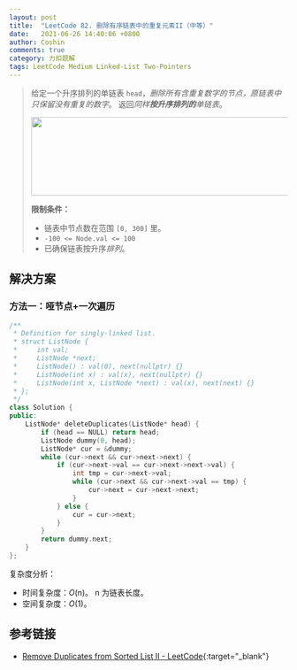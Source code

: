 ```yaml
---
layout: post
title:  "LeetCode 82. 删除有序链表中的重复元素II（中等）"
date:   2021-06-26 14:40:06 +0800
author: Coshin
comments: true
category: 力扣题解
tags: LeetCode Medium Linked-List Two-Pointers
---
```

> 给定一个升序排列的单链表 `head`，*删除所有含重复数字的节点，原链表中只保留没有重复的数字*。
> 返回*同样**按升序排列的**单链表*。
> 
> <img alt="" src="https://assets.leetcode.com/uploads/2021/01/04/linkedlist1.jpg" style="width: 500px; height: 142px;">
> 
> **限制条件：**
> 
> * 链表中节点数在范围 `[0, 300]` 里。
> * `-100 <= Node.val <= 100`
> * 已确保链表按升序*排列*。

## 解决方案

### 方法一：哑节点+一次遍历

```cpp
/**
 * Definition for singly-linked list.
 * struct ListNode {
 *     int val;
 *     ListNode *next;
 *     ListNode() : val(0), next(nullptr) {}
 *     ListNode(int x) : val(x), next(nullptr) {}
 *     ListNode(int x, ListNode *next) : val(x), next(next) {}
 * };
 */
class Solution {
public:
    ListNode* deleteDuplicates(ListNode* head) {
        if (head == NULL) return head;
        ListNode dummy(0, head);
        ListNode* cur = &dummy;
        while (cur->next && cur->next->next) {
            if (cur->next->val == cur->next->next->val) {
                int tmp = cur->next->val;
                while (cur->next && cur->next->val == tmp) {
                    cur->next = cur->next->next;
                }
            } else {
                cur = cur->next;
            }
        }
        return dummy.next;
    }
};
```

复杂度分析：
* 时间复杂度：*O*(n)。
  n 为链表长度。
* 空间复杂度：*O*(1)。

## 参考链接

* [Remove Duplicates from Sorted List II - LeetCode](https://leetcode.com/problems/remove-duplicates-from-sorted-list-ii/){:target="_blank"}
